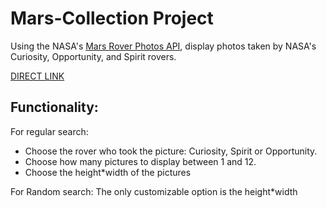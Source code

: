 # Mars-Collection Project
Using the NASA's [Mars Rover Photos API](https://api.nasa.gov/api.html#MarsPhotos), display photos taken by NASA's Curiosity, Opportunity, and Spirit rovers.

[DIRECT LINK](https://egyomrey.github.io/Mars-Collection/build/index.html)

## Functionality:
For regular search:
- Choose the rover who took the picture: Curiosity, Spirit or Opportunity.
- Choose how many pictures to display between 1 and 12.
- Choose the height*width of the pictures

For Random search:
The only customizable option is the height*width

